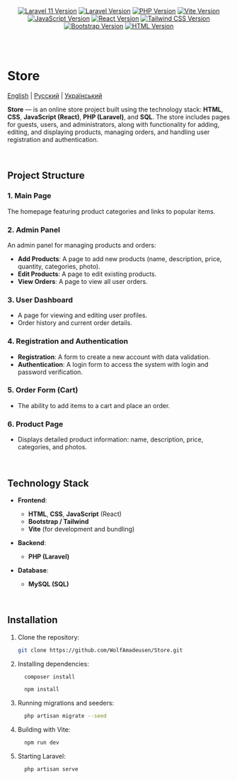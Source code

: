 <p align="center">
  <a href="https://packagist.org/packages/laravel/framework"><img src="https://img.shields.io/badge/laravel-10.0.0-red" alt="Laravel 11 Version"></a>
  <a href="https://packagist.org/packages/laravel/framework"><img src="https://img.shields.io/packagist/v/laravel/framework" alt="Laravel Version"></a>
  <a href="https://www.php.net/"><img src="https://img.shields.io/badge/php-8.3-blue" alt="PHP Version"></a>
  <a href="https://vitejs.dev/"><img src="https://img.shields.io/badge/vite-4.0.4-orange" alt="Vite Version"></a>
  <a href="https://developer.mozilla.org/en-US/docs/Web/JavaScript"><img src="https://img.shields.io/badge/js-ES2024-yellow" alt="JavaScript Version"></a>
  <a href="https://react.dev/"><img src="https://img.shields.io/badge/react-18.2.0-blue" alt="React Version"></a>
  <a href="https://tailwindcss.com/"><img src="https://img.shields.io/badge/tailwindcss-3.3.4-blueviolet" alt="Tailwind CSS Version"></a>
  <a href="https://getbootstrap.com/"><img src="https://img.shields.io/badge/bootstrap-5.3.1-blue" alt="Bootstrap Version"></a>
  <a href="https://developer.mozilla.org/en-US/docs/Web/HTML"><img src="https://img.shields.io/badge/html-5-orange" alt="HTML Version"></a>
</p>

<br/>
<br/>

# Store

[English](README.md) | [Русский](README.ru.md) | [Український](README.ua.md)

<strong>Store</strong> — is an online store project built using the technology stack: **HTML**, **CSS**, **JavaScript (React)**, **PHP (Laravel)**, and **SQL**. The store includes pages for guests, users, and administrators, along with functionality for adding, editing, and displaying products, managing orders, and handling user registration and authentication.

<br/>

## Project Structure

### 1. Main Page

The homepage featuring product categories and links to popular items.

### 2. Admin Panel

An admin panel for managing products and orders:

-   **Add Products**: A page to add new products (name, description, price, quantity, categories, photo).
-   **Edit Products**: A page to edit existing products.
-   **View Orders**: A page to view all user orders.

### 3. User Dashboard

-   A page for viewing and editing user profiles.
-   Order history and current order details.

### 4. Registration and Authentication

-   **Registration**: A form to create a new account with data validation.
-   **Authentication**: A login form to access the system with login and password verification.

### 5. Order Form (Cart)

-   The ability to add items to a cart and place an order.

### 6. Product Page

-   Displays detailed product information: name, description, price, categories, and photos.

<br/>

## Technology Stack

-   **Frontend**:

    -   **HTML**, **CSS**, **JavaScript** (React)
    -   **Bootstrap / Tailwind**
    -   **Vite** (for development and bundling)

-   **Backend**:

    -   **PHP (Laravel)**

-   **Database**:
    -   **MySQL (SQL)**

<br/>

## Installation

1. Clone the repository:

    ```bash
    git clone https://github.com/WolfAmadeusen/Store.git
    ```

2. Installing dependencies:

    ```bash
      composer install
    ```

    ```bash
      npm install
    ```

3. Running migrations and seeders:

    ```bash
      php artisan migrate --seed
    ```

4. Building with Vite:

    ```bash
      npm run dev
    ```

5. Starting Laravel:

    ```bash
      php artisan serve
    ```
